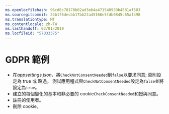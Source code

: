 ```yaml
---
ms.openlocfilehash: 96cd8c78178b02ad3eb4a471540950b4581af583
ms.sourcegitcommit: 24b1f6decbb17bb22a45166e5fdb0845c65af498
ms.translationtype: MT
ms.contentlocale: zh-TW
ms.lasthandoff: 03/01/2019
ms.locfileid: "57033375"
---
```

# <a name="gdpr-sample"></a>GDPR 範例

* 在*appsettings.json*，將`CheckNotConsentNeeded`到`false`以要求同意; 否則設定為 true 或 略過。 測試應用程式與`CheckNotConsentNeeded`設定為`false`並將設定為`true`。
* 建立的每個變化的基本和非必要的 cookie`CheckConsentNeeded`和授與同意。
* 註冊的使用者。
* 刪除 cookie。
